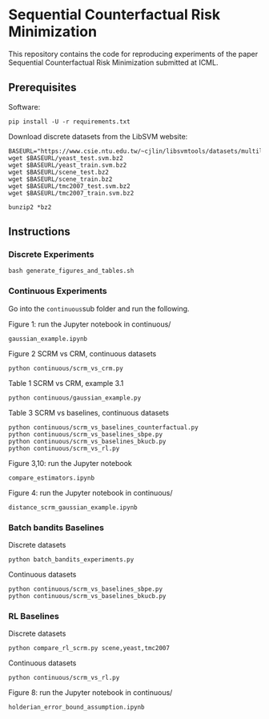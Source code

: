 # Sequential Counterfactual Risk Minimization

This repository contains the code for reproducing experiments of the paper Sequential Counterfactual Risk Minimization submitted at ICML.

## Prerequisites

Software:

```
pip install -U -r requirements.txt
```

Download discrete datasets from the LibSVM website:

```
BASEURL="https://www.csie.ntu.edu.tw/~cjlin/libsvmtools/datasets/multilabel"
wget $BASEURL/yeast_test.svm.bz2
wget $BASEURL/yeast_train.svm.bz2
wget $BASEURL/scene_test.bz2
wget $BASEURL/scene_train.bz2
wget $BASEURL/tmc2007_test.svm.bz2
wget $BASEURL/tmc2007_train.svm.bz2

bunzip2 *bz2
```

## Instructions

### Discrete Experiments

```
bash generate_figures_and_tables.sh
```


### Continuous Experiments

Go into the `continuous`sub folder and run the following.

Figure 1: run the Jupyter notebook in continuous/

```
gaussian_example.ipynb
```

Figure 2 SCRM vs CRM, continuous datasets 

```
python continuous/scrm_vs_crm.py
```

Table 1 SCRM vs CRM, example 3.1 

```
python continuous/gaussian_example.py
```

Table 3 SCRM vs baselines, continuous datasets

```
python continuous/scrm_vs_baselines_counterfactual.py
python continuous/scrm_vs_baselines_sbpe.py
python continuous/scrm_vs_baselines_bkucb.py
python continuous/scrm_vs_rl.py

```

Figure 3,10: run the Jupyter notebook

```
compare_estimators.ipynb
```


Figure 4: run the Jupyter notebook in continuous/

```
distance_scrm_gaussian_example.ipynb
```


### Batch bandits Baselines
Discrete datasets

```
python batch_bandits_experiments.py
```
Continuous datasets

```
python continuous/scrm_vs_baselines_sbpe.py
python continuous/scrm_vs_baselines_bkucb.py
```


### RL Baselines
Discrete datasets

```
python compare_rl_scrm.py scene,yeast,tmc2007
```
Continuous datasets

```
python continuous/scrm_vs_rl.py
```


Figure 8: run the Jupyter notebook in continuous/

```
holderian_error_bound_assumption.ipynb
```